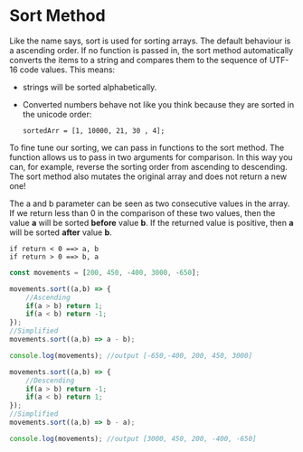 # Sort Method

Like the name says, sort is used for sorting arrays. The default behaviour is a ascending order. If no function is passed in, the sort method automatically converts the items to a string and compares them to the sequence of UTF-16 code values.
This means:
- strings will be sorted alphabetically.
- Converted numbers behave not like you think because they are sorted in the unicode order:

      sortedArr = [1, 10000, 21, 30 , 4];
            
To fine tune our sorting, we can pass in functions to the sort method. The function allows us to pass in two arguments for comparison. In this way you can, for example, reverse the sorting order from ascending to descending. The sort method also mutates the original array and does not return a new one!

The a and b parameter can be seen as two consecutive values in the array. If we return less than 0 in the comparison of these two values, then the value **a** will be sorted **before** value **b**. If the returned value is positive, then **a** will be sorted **after** value **b**.

    if return < 0 ==> a, b  
    if return > 0 ==> b, a

```js
const movements = [200, 450, -400, 3000, -650];

movements.sort((a,b) => {
    //Ascending
    if(a > b) return 1;
    if(a < b) return -1;
});
//Simplified
movements.sort((a,b) => a - b);

console.log(movements); //output [-650,-400, 200, 450, 3000]

movements.sort((a,b) => {
    //Descending
    if(a > b) return -1;
    if(a < b) return 1;
});
//Simplified
movements.sort((a,b) => b - a);

console.log(movements); //output [3000, 450, 200, -400, -650]